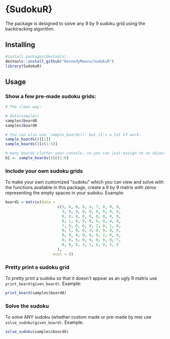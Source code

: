 # {SudokuR}

The package is designed to solve any 9 by 9 sudoku grid using the backtracking algorithm.

## Installing
```R
#install.packages(devtools)
devtools::install_github("KennedyMwavu/SudokuR")
library(SudokuR)
```

## Usage
### Show a few pre-made sudoku grids: 
```R
# The clean way:

# data(samples)
samples$board8
samples$board0

# You can also use `sample_boards()` but it's a lot of work:
sample_boards()[[1]]
sample_boards()[c(1:5)] 

# many boards clutter your console, so you can just assign to an object:
b1 <- sample_boards()[c(1:6]
```

### Include your own sudoku grids
To make your own customized "sudoku" which you can view and solve with the functions available in this package, create a 9 by 9 matrix with zeros representing the empty spaces in your sudoku.
Example:
```R
board1 = matrix(data =
                       c(5, 6, 0, 8, 4, 7, 0, 0, 0,
                         3, 0, 9, 0, 0, 0, 6, 0, 0,
                         0, 0, 8, 0, 0, 0, 0, 0, 0,
                         0, 1, 0, 0, 8, 0, 0, 4, 0,
                         7, 9, 0, 6, 0, 2, 0, 1, 8,
                         0, 5, 0, 0, 3, 0, 0, 9, 0,
                         0, 0, 0, 0, 0, 0, 2, 0, 0,
                         0, 0, 6, 0, 0, 0, 8, 0, 7,
                         0, 0, 0, 3, 1, 6, 0, 5, 9
                       ),
                     ncol = 9)
```

### Pretty print a sudoku grid
To pretty print a sudoku so that it doesn't appear as an ugly R matrix use `print_board(given_board)`.
Example:
```R
print_board(samples$board8)
```

### Solve the sudoku
To solve ANY sudoku (whether custom made or pre-made by me) use `solve_sudoku(given_board)`.
Example:
```R
solve_sudoku(samples$board6)
```
